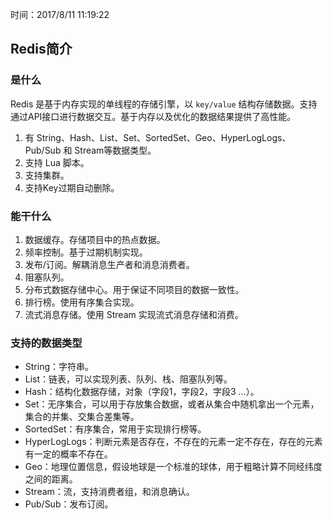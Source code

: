 时间：2017/8/11 11:19:22 

## Redis简介 

### 是什么 

Redis 是基于内存实现的单线程的存储引擎，以 `key/value` 结构存储数据。支持通过API接口进行数据交互。基于内存以及优化的数据结果提供了高性能。

1. 有 String、Hash、List、Set、SortedSet、Geo、HyperLogLogs、Pub/Sub 和 Stream等数据类型。
2. 支持 Lua 脚本。
3. 支持集群。
4. 支持Key过期自动删除。

### 能干什么

1. 数据缓存。存储项目中的热点数据。
2. 频率控制。基于过期机制实现。
3. 发布/订阅。解耦消息生产者和消息消费者。
5. 阻塞队列。
6. 分布式数据存储中心。用于保证不同项目的数据一致性。
7. 排行榜。使用有序集合实现。
8. 流式消息存储。使用 Stream 实现流式消息存储和消费。

### 支持的数据类型

* String：字符串。
* List：链表，可以实现列表、队列、栈、阻塞队列等。
* Hash：结构化数据存储，对象（字段1，字段2，字段3 ...）。
* Set：无序集合，可以用于存放集合数据，或者从集合中随机拿出一个元素，集合的并集、交集合差集等。
* SortedSet：有序集合，常用于实现排行榜等。
* HyperLogLogs：判断元素是否存在，不存在的元素一定不存在，存在的元素有一定的概率不存在。
* Geo：地理位置信息，假设地球是一个标准的球体，用于粗略计算不同经纬度之间的距离。
* Stream：流，支持消费者组，和消息确认。
* Pub/Sub：发布订阅。




